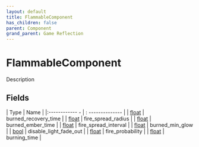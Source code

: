 ```yaml
---
layout: default
title: FlammableComponent
has_children: false
parent: Component
grand_parent: Game Reflection
---
```

# FlammableComponent
Description 

## Fields
| Type | Name |
|:------------ - | : -------------- |
| [float](game-reflection/components/float.md) | burned_recovery_time |
| [float](game-reflection/components/float.md) | fire_spread_radius |
| [float](game-reflection/components/float.md) | burned_ember_time |
| [float](game-reflection/components/float.md) | fire_spread_interval |
| [float](game-reflection/components/float.md) | burned_min_glow |
| [bool](game-reflection/components/bool.md) | disable_light_fade_out |
| [float](game-reflection/components/float.md) | fire_probability |
| [float](game-reflection/components/float.md) | burning_time |
